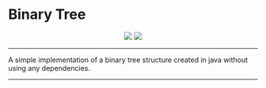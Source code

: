 # Binary Tree 
<p align="center">
    <img src="https://img.shields.io/badge/License-MIT-blue.svg" />
    <img src=https://img.shields.io/badge/Made%20with-Java-red.svg />
</p>

---

A simple implementation of a binary tree structure created in java without using any dependencies.

---
